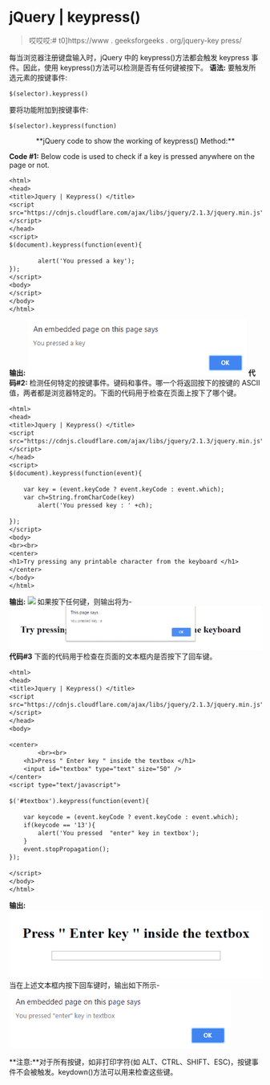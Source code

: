 # jQuery | keypress()

> 哎哎哎:# t0]https://www . geeksforgeeks . org/jquery-key press/

每当浏览器注册键盘输入时，jQuery 中的 keypress()方法都会触发 keypress 事件。因此，使用 keypress()方法可以检测是否有任何键被按下。
**语法:**
要触发所选元素的按键事件:

```
$(selector).keypress()

```

要将功能附加到按键事件:

```
$(selector).keypress(function) 

```

<center>**jQuery code to show the working of keypress() Method:**</center>

**Code #1:**
Below code is used to check if a key is pressed anywhere on the page or not.

```
<html>
<head>
<title>Jquery | Keypress() </title>
<script src="https://cdnjs.cloudflare.com/ajax/libs/jquery/2.1.3/jquery.min.js">
</script>
</head>
<script>
$(document).keypress(function(event){

        alert('You pressed a key');    
});
</script>
<body>
</script>
</body>
</html>
```

**输出:**
![](img/fc543a71fd95fe9936dc514bfc26de09.png)
**代码#2:**
检测任何特定的按键事件。键码和事件。哪一个将返回按下的按键的 ASCII 值，两者都是浏览器特定的。下面的代码用于检查在页面上按下了哪个键。

```
<html>
<head>
<title>Jquery | Keypress() </title>
<script src="https://cdnjs.cloudflare.com/ajax/libs/jquery/2.1.3/jquery.min.js">
</script>
</head>
<script>
$(document).keypress(function(event){

    var key = (event.keyCode ? event.keyCode : event.which);
    var ch=String.fromCharCode(key)
        alert('You pressed key : ' +ch);    

});
</script>
<body>
<br><br>
<center>
<h1>Try pressing any printable character from the keyboard </h1>
</center>
</body>
</html>
```

**输出:**
![](img/d1b9e65a5fc536d9f40514e4141f14bb.png)
如果按下任何键，则输出将为-
![](img/c8c8c0ee18f57e4ea54e814a38c04b2e.png)
**代码#3**
下面的代码用于检查在页面的文本框内是否按下了回车键。

```
<html>
<head>
<title>Jquery | Keypress() </title>
<script src="https://cdnjs.cloudflare.com/ajax/libs/jquery/2.1.3/jquery.min.js">
</script>
</head>
<body>

<center> 
        <br><br>
    <h1>Press " Enter key " inside the textbox </h1>
    <input id="textbox" type="text" size="50" />
</center>
<script type="text/javascript">

$('#textbox').keypress(function(event){

    var keycode = (event.keyCode ? event.keyCode : event.which);
    if(keycode == '13'){
        alert('You pressed  "enter" key in textbox');    
    }
    event.stopPropagation();
});

</script>
</body>
</html>
```

**输出:**
![](img/7bae304a87f87e28aa53aa19088a66e6.png)
当在上述文本框内按下回车键时，输出如下所示-
![](img/8e436981174c1de821302953a88e422a.png)

**注意:**对于所有按键，如非打印字符(如 ALT、CTRL、SHIFT、ESC)，按键事件不会被触发。keydown()方法可以用来检查这些键。